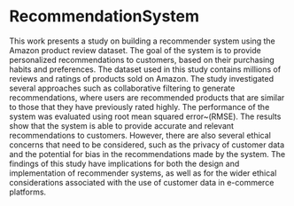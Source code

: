 # RecommendationSystem
This work presents a study on building a recommender system using the Amazon product review dataset. 
The goal of the system is to provide personalized recommendations to customers, based on their purchasing habits and preferences. The dataset used in this study contains millions of reviews and ratings of products sold on Amazon. 
The study investigated several approaches such as collaborative filtering to generate recommendations, where users are recommended products that are similar to those that they have previously rated highly. 
The performance of the system was evaluated using root mean squared error~(RMSE). The results show that the system is able to provide accurate and relevant recommendations to customers. 
However, there are also several ethical concerns that need to be considered, such as the privacy of customer data and the potential for bias in the recommendations made by the system.
The findings of this study have implications for both the design and implementation of recommender systems, as well as for the wider ethical considerations associated with the use of customer data in e-commerce platforms.
